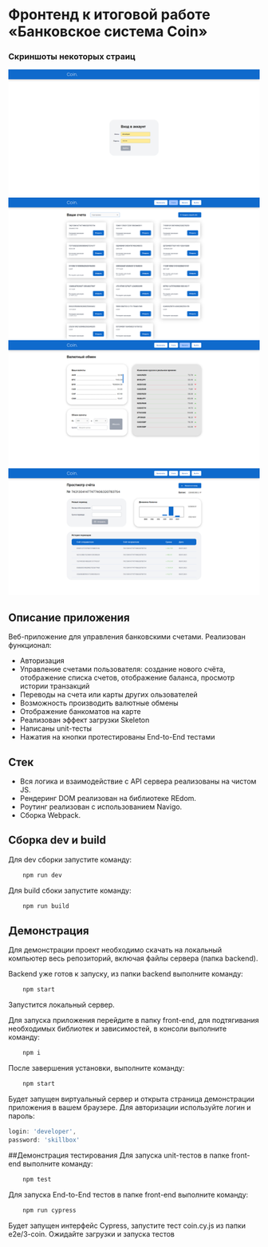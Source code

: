# Фронтенд к итоговой работе «Банковское система Coin»

### Скриншоты некоторых страиц

![Скриншот страницы входа](coin%20login.png 'Скриншот страницы входа')
![Скриншот страницы счетов](coin-acounts.png 'Скриншот страницы счетов')
![Скриншот страницы обмена](coin-ext.png 'Скриншот страницы обмена')
![Скриншот страницы счёта](coin-account.png 'Скриншот страницы счёта')

## Описание приложения
Веб-приложение для управления банковскими счетами.
Реализован функционал:
- Авторизация
- Управление счетами пользователя: создание нового счёта, отображение списка
счетов, отображение баланса, просмотр истории транзакций
- Переводы на счета или карты других ользователей
- Возможность производить валютные обмены
- Отображение банкоматов на карте
- Реализован эффект загрузки Skeleton
- Написаны unit-тесты
- Нажатия на кнопки протестированы End-to-End тестами

## Стек
- Вся логика и взаимодействие с API сервера реализованы на чистом JS.
- Рендеринг DOM реализован на библиотеке REdom.
- Роутинг реализован с использованием Navigo.
- Сборка Webpack.

## Сборка dev и build
Для dev сборки запустите команду:
```JavaScript
    npm run dev
```
Для build сбоки запустите команду:
```JavaScript
    npm run build
```

## Демонстрация
Для демонстрации проект необходимо скачать на локальный компьютер весь репозиторий, включая файлы сервера (папка backend).

Backend уже готов к запуску, из папки backend выполните команду:
```JavaScript
    npm start
```
Запустится локальный сервер.

Для запуска приложения перейдите в папку front-end, для подтягивания необходимых библиотек и зависимостей, в консоли выполните команду:
```JavaScript
    npm i
```
После завершения установки, выполните команду:

```JavaScript
    npm start
```
Будет запущен виртуальный сервер и открыта страница демонстрации приложения в вашем браузере. Для авторизации используйте логин и пароль:
```JavaScript
login: 'developer',
password: 'skillbox'
```
##Демонстрация тестирования
Для запуска unit-тестов в папке front-end выполните команду:
```JavaScript
    npm test
```

Для запуска End-to-End тестов в папке front-end выполните команду:
```JavaScript
    npm run cypress
```
Будет запущен интерфейс Cypress, запустите тест coin.cy.js из папки e2e/3-coin. Ожидайте загрузки и запуска тестов